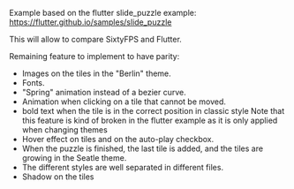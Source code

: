 
Example based on the flutter slide_puzzle example:
https://flutter.github.io/samples/slide_puzzle

This will allow to compare SixtyFPS and Flutter.

Remaining feature to implement to have parity:
 * Images on the tiles in the "Berlin" theme.
 * Fonts.
 * "Spring" animation instead of a bezier curve.
 * Animation when clicking on a tile that cannot be moved.
 * bold text when the tile is in the correct position in classic style
   Note that this feature is kind of broken in the flutter example as it is only applied
   when changing themes
 * Hover effect on tiles and on the auto-play checkbox.
 * When the puzzle is finished, the last tile is added, and the tiles are growing in the Seatle theme.
 * The different styles are well separated in different files.
 * Shadow on the tiles

